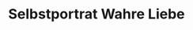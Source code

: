---
artist: Roedelius
title: 'Selbstportrat Wahre Liebe'
apple_link: 'https://music.apple.com/us/album/wahre-liebe/1503574762'
link: 'https://www.dropbox.com/s/wepew2urgoo0n5z/Roedelius.zip?dl=1'
content: "Master teacher, Hans-Joachim Roedelius, returns to one of his most beloved series forty-one years after it began. Having founded Cluster and Harmonia,  the towering stature of those groups often overshadows Roedelius' rich solo career, but some of the most essential electronic recordings ever made feature just Roedelius and his trusty Farfisa. If you're new to Roedelius solo output, _Wahre Liebe_ serves as the perfect entry point into the 86 year-old artist's timeless soundscapes. One of the year's best from a titan in ambient and electronic spheres.\n"
new_image: ../assets/FFWD/Roedelius.jpg
published_date: '2020-05-10T21:44:01.000Z'
---